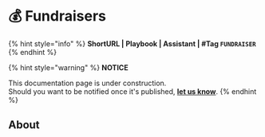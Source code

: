 # 💰 Fundraisers

{% hint style="info" %}
**ShortURL | Playbook | Assistant | #Tag `FUNDRAISER`**
{% endhint %}



{% hint style="warning" %}
**NOTICE**

This documentation page is under construction.\
Should you want to be notified once it's published, [**let us know**](https://tiof.click/TIOFTarianUpdatesService).
{% endhint %}

## About

